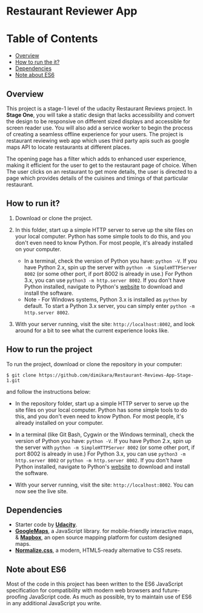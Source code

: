 # Restaurant Reviewer App

# Table of Contents

* [Overview](#overview)
* [How to run the it?](#how-to-run-it?)
* [Dependencies](#dependencies)
* [Note about ES6](#note-about-es6)

## Overview

This project is a stage-1 level of the udacity Restaurant Reviews project. In **Stage One**, you will take a static design that lacks accessibility and convert the design to be responsive on different sized displays and accessible for screen reader use. You will also add a service worker to begin the process of creating a seamless offline experience for your users. The project is restaurant reviewing web app which uses third party apis such as google maps API to locate restaurants at different places.

The opening page has a filter which adds to enhanced user experience, making it efficient for the user to get to the restaurant page of choice. When The user clicks on an restaurant to get more details, the user is directed to a page which provides details of the cuisines and timings of that particular restaurant.

## How to run it?

1. Download or clone the project.
2. In this folder, start up a simple HTTP server to serve up the site files on your local computer. Python has some simple tools to do this, and you don't even need to know Python. For most people, it's already installed on your computer.

    * In a terminal, check the version of Python you have: `python -V`. If you have Python 2.x, spin up the server with `python -m SimpleHTTPServer 8002` (or some other port, if port 8002 is already in use.) For Python 3.x, you can use `python3 -m http.server 8002`. If you don't have Python installed, navigate to Python's [website](https://www.python.org/) to download and install the software.
   * Note -  For Windows systems, Python 3.x is installed as `python` by default. To start a Python 3.x server, you can simply enter `python -m http.server 8002`.
3. With your server running, visit the site: `http://localhost:8002`, and look around for a bit to see what the current experience looks like.

## How to run the project

To run the project, download or clone the repository in your computer:

`$ git clone https://github.com/dimikara/Restaurant-Reviews-App-Stage-1.git`

and follow the instructions below:

* In the repository folder, start up a simple HTTP server to serve up the site files on your local computer. Python has some simple tools to do this, and you don't even need to know Python. For most people, it's already installed on your computer. 

* In a terminal (like Git Bash, Cygwin or the Windows terminal), check the version of Python you have: `python -V`. If you have Python 2.x, spin up the server with `python -m SimpleHTTPServer 8002` (or some other port, if port 8002 is already in use.) For Python 3.x, you can use `python3 -m http.server 8002` or `python -m http.server 8002`. If you don't have Python installed, navigate to Python's [website](https://www.python.org/) to download and install the software.

* With your server running, visit the site: `http://localhost:8002`. You can now see the live site.


## Dependencies

* Starter code by [**Udacity**](https://github.com/udacity/mws-restaurant-stage-1).
* [**GoogleMaps**](https://cloud.google.com/maps-platform/), a JavaScript library.
for mobile-friendly interactive maps, & [**Mapbox**](https://www.mapbox.com/), an open source mapping platform for custom designed maps.
* [**Normalize.css**](https://necolas.github.io/normalize.css/), a modern, HTML5-ready alternative to CSS resets.

## Note about ES6

Most of the code in this project has been written to the ES6 JavaScript specification for compatibility with modern web browsers and future-proofing JavaScript code. As much as possible, try to maintain use of ES6 in any additional JavaScript you write.
